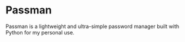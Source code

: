 # Passman

Passman is a lightweight and ultra-simple password manager built with Python for my personal use.
